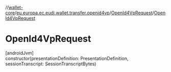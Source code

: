 //[wallet-core](../../../index.md)/[eu.europa.ec.eudi.wallet.transfer.openid4vp](../index.md)/[OpenId4VpRequest](index.md)/[OpenId4VpRequest](-open-id4-vp-request.md)

# OpenId4VpRequest

[androidJvm]\
constructor(presentationDefinition: PresentationDefinition, sessionTranscript: SessionTranscriptBytes)
